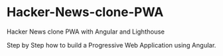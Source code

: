 # Hacker-News-clone-PWA
Hacker News clone PWA with Angular and Lighthouse

Step by Step how to build a Progressive Web Application using Angular.
